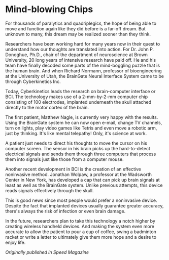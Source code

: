 # Mind-blowing Chips

For thousands of paralytics and quadriplegics, the hope of being able to move and function again like they did before is a far-off dream. But unknown to many, this dream may be realized sooner than they think.

Researchers have been working hard for many years now in their quest to understand how our thoughts are translated into action. For Dr. John P. Donoghue, Ph.D., chair of the department of neuroscience at Brown University, 20 long years of intensive research have paid off. He and his team have finally decoded some parts of the mind-boggling puzzle that is the human brain.  And when Richard Normann, professor of bioengineering at the University of Utah, the BrainGate Neural Interface System came to be through Cyberkinetics Inc.

Today, Cyberkinetics leads the research on brain-computer interface or BCI. The technology makes use of a 2-mm-by-2-mm computer chip consisting of 100 electrodes, implanted underneath the skull attached directly to the motor cortex of the brain.

The first patient, Matthew Nagle, is currently very happy with the results. Using the BrainGate system he can now open e-mail, change TV channels, turn on lights, play video games like Tetris and even move a robotic arm, just by thinking.  It's like mental telepathy! Only, it's science at work.

A patient just needs to direct his thoughts to move the cursor on his computer screen. The sensor in his brain picks up the hard-to-detect electrical signals and sends them through three computers that process them into signals just like those from a computer mouse.

Another recent development in BCI is the creation of an effective noninvasive method. Jonathan Wolpaw, a professor at the Wadsworth Center in New York, has developed a cap that can pick up brain signals at least as well as the BrainGate system. Unlike previous attempts, this device reads signals effectively through the skull.

This is good news since most people would prefer a noninvasive device. Despite the fact that implanted devices usually guarantee greater accuracy, there's always the risk of infection or even brain damage.

In the future, researchers plan to take this technology a notch higher by creating wireless handheld devices. And making the system even more accurate to allow the patient to pour a cup of coffee, swing a badminton racket or write a letter to ultimately give them more hope and a desire to enjoy life.

_Originally published in Speed Magazine_
